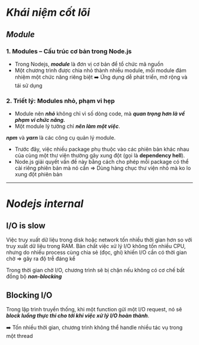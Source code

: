 ```table-of-contents
```

# *Khái niệm cốt lõi*

## *Module*

### 1. Modules – Cấu trúc cơ bản trong Node.js

* Trong Nodejs, ***module*** là đơn vị cơ bản để tổ chức mã nguồn
* Một chương trình được chia nhỏ thành nhiều module, mỗi module đảm nhiệm một chức năng riêng biệt
➡️ Ứng dụng dễ phát triển, mở rộng và tái sử dụng

### 2. Triết lý: Modules nhỏ, phạm vi hẹp

* Module nên ***nhỏ*** không chỉ vì số dòng code, mà ***quan trọng hơn là về phạm vi chức năng.***
* Một module lý tưởng chỉ ***nên làm một việc***.

***npm*** và ***yarn*** là các công cụ quản lý module.
- Trước đây, việc nhiều package phụ thuộc vào các phiên bản khác nhau của cùng một thư viện thường gây xung đột (gọi là **dependency hell**).
- Node.js giải quyết vấn đề này bằng cách cho phép mỗi package có thể cài riêng phiên bản mà nó cần ⇒ Dùng hàng chục thư viện nhỏ mà ko lo xung đột phiên bản

---

# *Nodejs internal*

## I/O is slow

Việc truy xuất dữ liệu trong disk hoặc network tốn nhiều thời gian hơn so với truy xuất dữ liệu trong RAM. 
Bản chất việc xử lý I/O không tốn nhiều CPU, nhưng do nhiều process cùng chia sẻ (đọc, ghi) khiến I/O cần có thời gian chờ ⇒ gây ra độ trễ đáng kể

Trong thời gian chờ I/O, chương trình sẽ bị chặn nếu không có cơ chế bất đồng bộ ***non-blocking***

## Blocking I/O

Trong lập trình truyền thống, khi một function gửi một I/O request, nó sẽ ***block luồng thực thi cho tới khi việc xử lý I/O hoàn thành***.

➡️ Tốn nhiều thời gian, chương trình không thể handle nhiều tác vụ trong một thread


